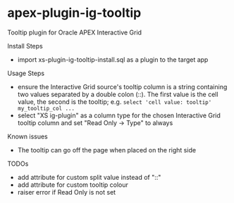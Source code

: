 # apex-plugin-ig-tooltip
Tooltip plugin for Oracle APEX Interactive Grid

Install Steps
- import xs-plugin-ig-tooltip-install.sql as a plugin to the target app

Usage Steps
- ensure the Interactive Grid source's tooltip column is a string containing two values separated by a double colon (::). The first value is the cell value, the second is the tooltip; e.g. `select 'cell value: tooltip' my_tooltip_col ...`
- select "XS ig-plugin" as a column type for the chosen Interactive Grid tooltip column and set "Read Only -> Type" to always

Known issues
- The tooltip can go off the page when placed on the right side

TODOs
- add attribute for custom split value instead of "::"
- add attribute for custom tooltip colour
- raiser error if Read Only is not set
